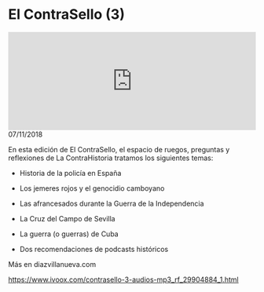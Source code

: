 # El ContraSello (3)
<iframe id='audio_88903085' frameborder='0' allowfullscreen='' scrolling='no' height='200' style='width:100%;' src='https://www.ivoox.com/player_ej_29904884_6_1.html' loading='lazy'></iframe>07/11/2018

En esta edición de El ContraSello, el espacio de ruegos, preguntas y reflexiones de La ContraHistoria tratamos los siguientes temas: 

 - Historia de la policía en España

 - Los jemeres rojos y el genocidio camboyano

 - Las afrancesados durante la Guerra de la Independencia

 - La Cruz del Campo de Sevilla

 - La guerra (o guerras) de Cuba

 - Dos recomendaciones de podcasts históricos 

 Más en diazvillanueva.com

https://www.ivoox.com/contrasello-3-audios-mp3_rf_29904884_1.html
